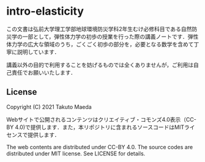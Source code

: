 # intro-elasticity

この文書は弘前大学理工学部地球環境防災学科2年生むけ必修科目である自然防災学の一部として，弾性体力学の初歩の授業を行った際の講義ノートです．弾性体力学の広大な領域のうち，ごくごく初歩の部分を，必要となる数学を含めて丁寧に説明しています．

講義以外の目的で利用することを妨げるものでは全くありませんが，ご利用は自己責任でお願いいたします．

## License

Copyright (C) 2021 Takuto Maeda

Webサイトで公開されるコンテンツはクリエイティブ・コモンズ4.0表示（CC-BY 4.0)で提供します．また，本リポジトリに含まれるソースコードはMITライセンスで提供します．

The web contents are distributed under CC-BY 4.0. The source codes are distributed under MIT license. See LICENSE for details. 